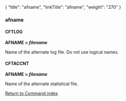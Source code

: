{
    "title": "afname",
    "linkTitle": "afname",
    "weight": "270"
}<span id="afname"></span>

### afname

<span id="afname CFTLOG"></span>

#### CFTLOG

**AFNAME = *filename***

Name
of the alternate log file. Do not use logical names.

<span id="afname_CFTACCNT"></span>

#### CFTACCNT

**AFNAME = *filename***

Name of the alternate statistical file.

[Return to Command index](../../)
